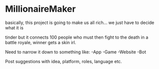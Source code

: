 # MillionaireMaker
basically, this project is going to make us all rich... we just have to decide what it is

tinder but it connects 100 people who must then fight to the death in a battle royale, winner gets a skin irl.

Need to narrow it down to something like:
-App
-Game
-Website
-Bot

Post suggestions with idea, platform, roles, language etc.
